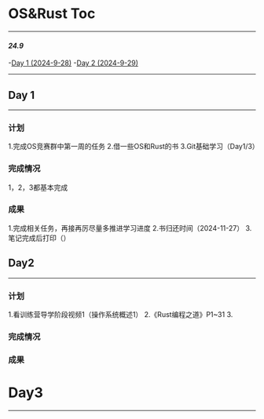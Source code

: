 # OS&Rust Toc

---

#### *24.9*
-[Day 1 (2024-9-28)](#day-1)
-[Day 2 (2024-9-29)](#day-2)

---

## Day 1

---

### 计划
1.完成OS竞赛群中第一周的任务
2.借一些OS和Rust的书
3.Git基础学习（Day1/3）

### 完成情况
1，2，3都基本完成

### 成果
1.完成相关任务，再接再厉尽量多推进学习进度
2.书归还时间（2024-11-27）
3.笔记完成后打印（）


## Day2

---

### 计划
1.看训练营导学阶段视频1（操作系统概述1）
2.《Rust编程之道》P1~31
3.

### 完成情况


### 成果




# Day3

---
